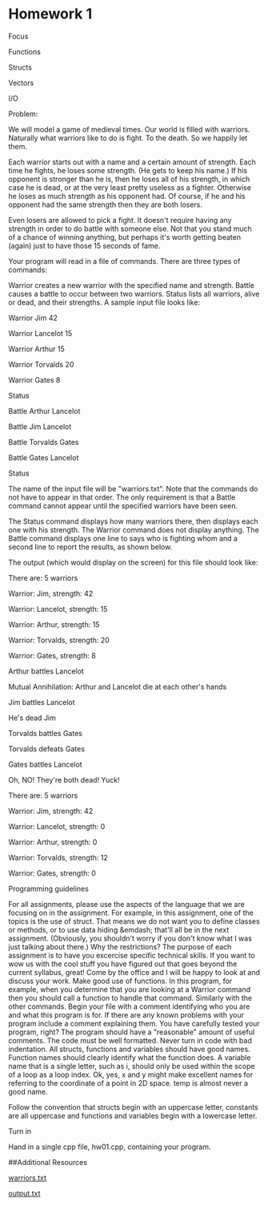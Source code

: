 Homework 1
==========
Focus

Functions

Structs

Vectors

I/O

Problem:

We will model a game of medieval times. Our world is filled with warriors. 
Naturally what warriors like to do is fight. To the death. So we happily let them.

Each warrior starts out with a name and a certain amount of strength. Each time he fights, he loses some strength. (He gets to keep his name.) If his opponent is stronger than he is, then he loses all of his strength, in which case he is dead, or at the very least pretty useless as a fighter. Otherwise he loses as much strength as his opponent had. Of course, if he and his opponent had the same strength then they are both losers.

Even losers are allowed to pick a fight. It doesn't require having any strength in order to do battle with someone else. Not that you stand much of a chance of winning anything, but perhaps it's worth getting beaten (again) just to have those 15 seconds of fame.

Your program will read in a file of commands. There are three types of commands:

Warrior creates a new warrior with the specified name and strength.
Battle causes a battle to occur between two warriors.
Status lists all warriors, alive or dead, and their strengths.
A sample input file looks like:

Warrior Jim 42

Warrior Lancelot 15

Warrior Arthur 15

Warrior Torvalds 20

Warrior Gates 8

Status

Battle Arthur Lancelot

Battle Jim Lancelot

Battle Torvalds Gates

Battle Gates Lancelot

Status

The name of the input file will be "warriors.txt". Note that the commands do not have to appear in that order. The only requirement is that a Battle command cannot appear until the specified warriors have been seen.

The Status command displays how many warriors there, then displays each one with his strength. The Warrior command does not display anything. The Battle command displays one line to says who is fighting whom and a second line to report the results, as shown below.

The output (which would display on the screen) for this file should look like:

There are: 5 warriors

Warrior: Jim, strength: 42

Warrior: Lancelot, strength: 15

Warrior: Arthur, strength: 15

Warrior: Torvalds, strength: 20

Warrior: Gates, strength: 8

Arthur battles Lancelot

Mutual Annihilation: Arthur and Lancelot die at each other's hands

Jim battles Lancelot

He's dead Jim

Torvalds battles Gates

Torvalds defeats Gates

Gates battles Lancelot

Oh, NO! They're both dead! Yuck!

There are: 5 warriors

Warrior: Jim, strength: 42

Warrior: Lancelot, strength: 0

Warrior: Arthur, strength: 0

Warrior: Torvalds, strength: 12

Warrior: Gates, strength: 0


Programming guidelines

For all assignments, please use the aspects of the language that we are focusing on in the assignment. For example, in this assignment, one of the topics is the use of struct. That means we do not want you to define classes or methods, or to use data hiding &emdash; that'll all be in the next assignment. (Obviously, you shouldn't worry if you don't know what I was just talking about there.) Why the restrictions? The purpose of each assignment is to have you excercise specific technical skills. If you want to wow us with the cool stuff you have figured out that goes beyond the current syllabus, great! Come by the office and I will be happy to look at and discuss your work.
Make good use of functions. In this program, for example, when you determine that you are looking at a Warrior command then you should call a function to handle that command. Similarly with the other commands.
Begin your file with a comment identifying who you are and what this program is for.
If there are any known problems with your program include a comment explaining them. You have carefully tested your program, right?
The program should have a "reasonable" amount of useful comments.
The code must be well formatted. Never turn in code with bad indentation.
All structs, functions and variables should have good names.
Function names should clearly identify what the function does.
A variable name that is a single letter, such as i, should only be used within the scope of a loop as a loop index. Ok, yes, x and y might make excellent names for referring to the coordinate of a point in 2D space.
temp is almost never a good name.

Follow the convention that structs begin with an uppercase letter, constants are all uppercase and functions and variables begin with a lowercase letter.

Turn in

Hand in a single cpp file, hw01.cpp, containing your program.


##Additional Resources

[warriors.txt](https://github.com/devChuk/Playing_With_Code/blob/gh-pages/class/CS1124/assignments/hw01/warriors.txt)

[output.txt](https://github.com/devChuk/Playing_With_Code/blob/gh-pages/class/CS1124/assignments/hw01/output.txt)